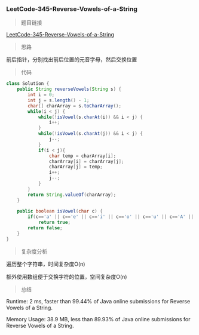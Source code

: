 ### LeetCode-345-Reverse-Vowels-of-a-String

> 题目链接

[LeetCode-345-Reverse-Vowels-of-a-String](https://leetcode.com/problems/reverse-vowels-of-a-string/)

> 思路

前后指针，分别找出前后位置的元音字母，然后交换位置

> 代码

```java
class Solution {
    public String reverseVowels(String s) {
        int i = 0;
        int j = s.length() - 1;
        char[] charArray = s.toCharArray();
        while(i < j) {
            while(!isVowel(s.charAt(i)) && i < j) {
                i++;
            } 
            while(!isVowel(s.charAt(j)) && i < j) {
                j--;
            }
            if(i < j){
                char temp = charArray[i];
                charArray[i] = charArray[j];
                charArray[j] = temp;
                i++;
                j--;
            }
        } 
        return String.valueOf(charArray);
    }
    
    public boolean isVowel(char c) {
        if(c=='a' || c=='e' || c=='i' || c=='o' || c=='u' || c=='A' || c=='E' || c=='I' || c=='O' || c=='U')
            return true;
        return false;
    }
}
```

> 复杂度分析

遍历整个字符串，时间复杂度O(n)

额外使用数组便于交换字符的位置，空间复杂度O(n)

> 总结

Runtime: 2 ms, faster than 99.44% of Java online submissions for Reverse Vowels of a String.

Memory Usage: 38.9 MB, less than 89.93% of Java online submissions for Reverse Vowels of a String.
